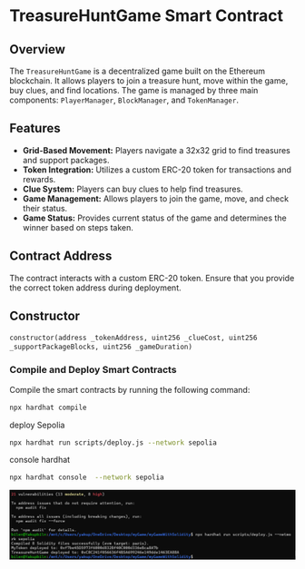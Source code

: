 # TreasureHuntGame Smart Contract

## Overview

The `TreasureHuntGame` is a decentralized game built on the Ethereum blockchain. It allows players to join a treasure hunt, move within the game, buy clues, and find locations. The game is managed by three main components: `PlayerManager`, `BlockManager`, and `TokenManager`.

## Features

- **Grid-Based Movement:** Players navigate a 32x32 grid to find treasures and support packages.
- **Token Integration:** Utilizes a custom ERC-20 token for transactions and rewards.
- **Clue System:** Players can buy clues to help find treasures.
- **Game Management:** Allows players to join the game, move, and check their status.
- **Game Status:** Provides current status of the game and determines the winner based on steps taken.

## Contract Address

The contract interacts with a custom ERC-20 token. Ensure that you provide the correct token address during deployment.


## Constructor

```solidity
constructor(address _tokenAddress, uint256 _clueCost, uint256 _supportPackageBlocks, uint256 _gameDuration)
```

### Compile and Deploy Smart Contracts

Compile the smart contracts by running the following command:

```sh
npx hardhat compile
```

deploy Sepolia
```sh
npx hardhat run scripts/deploy.js --network sepolia
```

console hardhat
```sh
npx hardhat console  --network sepolia
```

![Example](./images/example.png)
